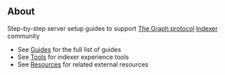 ## About
Step-by-step server setup guides to support [The Graph protocol](https://thegraph.com/en/) [Indexer](https://thegraph.com/docs/en/network/indexing/) community

* See [Guides](https://indexerdao.github.io/server-setup/guides.html) for the full list of guides
* See [Tools](https://indexerdao.github.io/server-setup/tools.html) for indexer experience tools
* See [Resources](https://indexerdao.github.io/server-setup/resources.html) for related external resources
